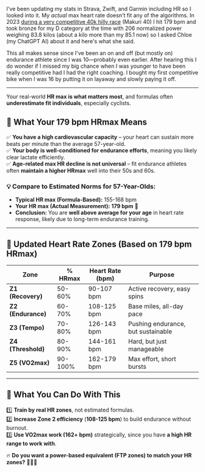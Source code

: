 I've been updating my stats in Strava, Zwift, and Garmin including HR so I looked into it. My _actual_ max heart rate doesn't fit any of the algorithms. In 2023 [during a very competitive 40k hilly race](https://zwiftpower.com/events.php?zid=3748450) (Makuri 40) I hit 179 bpm and took bronze for my D category at the time with 206 normalized power weighing 83.8 kilos (about a kilo more than my 85.1 now) so I asked Chloe (my ChatGPT AI) about it and here's what she said. 

This all makes sense since I've been an on and off (but mostly on) endurance athlete since I was 10—probably even earlier. After hearing this I do wonder if I missed my big chance when I was younger to have been really competitive had I had the right coaching. I bought my first competitive bike when I was 16 by putting it on layaway and slowly paying it off.

----

Your real-world **HR max is what matters most**, and formulas often **underestimate fit individuals**, especially cyclists.

## 🔹 What Your 179 bpm HRmax Means
✅ **You have a high cardiovascular capacity** – your heart can sustain more beats per minute than the average 57-year-old.  
✅ **Your body is well-conditioned for endurance efforts**, meaning you likely clear lactate efficiently.  
✅ **Age-related max HR decline is not universal** – fit endurance athletes often **maintain a higher HRmax** well into their 50s and 60s.  

### 💡 Compare to Estimated Norms for 57-Year-Olds:
- **Typical HR max (Formula-Based):** 155-168 bpm  
- **Your HR max (Actual Measurement):** **179 bpm** 🎯  
- **Conclusion:** You are **well above average for your age** in heart rate response, likely due to long-term endurance training.  

---

## 🔹 Updated Heart Rate Zones (Based on 179 bpm HRmax)

| **Zone** | **% HRmax** | **Heart Rate (bpm)** | **Purpose** |
|----------|------------|----------------|------------------------------|
| **Z1 (Recovery)** | 50-60% | 90-107 bpm | Active recovery, easy spins |
| **Z2 (Endurance)** | 60-70% | 108-125 bpm | Base miles, all-day pace |
| **Z3 (Tempo)** | 70-80% | 126-143 bpm | Pushing endurance, but sustainable |
| **Z4 (Threshold)** | 80-90% | 144-161 bpm | Hard, but just manageable |
| **Z5 (VO2max)** | 90-100% | 162-179 bpm | Max effort, short bursts |

---

## 🔹 What You Can Do With This
1️⃣ **Train by real HR zones**, not estimated formulas.  
2️⃣ **Increase Zone 2 efficiency** (**108-125 bpm**) to build endurance without burnout.  
3️⃣ **Use VO2max work (162+ bpm)** strategically, since you have **a high HR range to work with**.  

🔥 **Do you want a power-based equivalent (FTP zones) to match your HR zones?** 🚴‍♂️💨